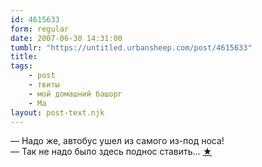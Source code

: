 ```yaml
---
id: 4615633
form: regular
date: 2007-06-30 14:31:00
tumblr: "https://untitled.urbansheep.com/post/4615633"
title:
tags:
    - post
    - твиты
    - мой домашний башорг
    - Ма
layout: post-text.njk
---
```


<p>— Надо же, автобус ушел из самого из-под носа!<br/>
— Так не надо было здесь поднос ставить&hellip; <a href="http://twitter.com/urbansheep/statuses/127660512">★</a></p>


